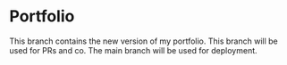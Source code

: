 # Portfolio


This branch contains the new version of my portfolio. This branch will be used for PRs and co. The main branch will be used for deployment.
